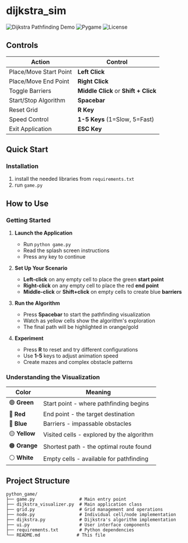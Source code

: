 # dijkstra_sim

![Dijkstra Pathfinding Demo](https://img.shields.io/badge/Python-3.7%2B-blue?logo=python&logoColor=white)
![Pygame](https://img.shields.io/badge/Pygame-2.5.0%2B-green?logo=python&logoColor=white)
![License](https://img.shields.io/badge/License-MIT-yellow)

## Controls

| Action                 | Control                               |
| ---------------------- | ------------------------------------- |
| Place/Move Start Point | **Left Click**                        |
| Place/Move End Point   | **Right Click**                       |
| Toggle Barriers        | **Middle Click** or **Shift + Click** |
| Start/Stop Algorithm   | **Spacebar**                          |
| Reset Grid             | **R Key**                             |
| Speed Control          | **1-5 Keys** (1=Slow, 5=Fast)         |
| Exit Application       | **ESC Key**                           |

## Quick Start

### Installation

1. install the needed libraries from `requirements.txt`
2. run `game.py`

## How to Use

### Getting Started

1. **Launch the Application**

   - Run `python game.py`
   - Read the splash screen instructions
   - Press any key to continue

2. **Set Up Your Scenario**

   - **Left-click** on any empty cell to place the green **start point**
   - **Right-click** on any empty cell to place the red **end point**
   - **Middle-click** or **Shift+click** on empty cells to create blue **barriers**

3. **Run the Algorithm**

   - Press **Spacebar** to start the pathfinding visualization
   - Watch as yellow cells show the algorithm's exploration
   - The final path will be highlighted in orange/gold

4. **Experiment**
   - Press **R** to reset and try different configurations
   - Use **1-5** keys to adjust animation speed
   - Create mazes and complex obstacle patterns

### Understanding the Visualization

| Color         | Meaning                                   |
| ------------- | ----------------------------------------- |
| 🟢 **Green**  | Start point - where pathfinding begins    |
| 🔴 **Red**    | End point - the target destination        |
| 🔵 **Blue**   | Barriers - impassable obstacles           |
| 🟡 **Yellow** | Visited cells - explored by the algorithm |
| 🟠 **Orange** | Shortest path - the optimal route found   |
| ⚪ **White**  | Empty cells - available for pathfinding   |

## Project Structure

```
python_game/
├── game.py                 # Main entry point
├── dijkstra_visualizer.py  # Main application class
├── grid.py                 # Grid management and operations
├── node.py                 # Individual cell/node implementation
├── dijkstra.py             # Dijkstra's algorithm implementation
├── ui.py                   # User interface components
├── requirements.txt        # Python dependencies
└── README.md              # This file
```
